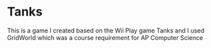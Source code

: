 # Tanks
This is a game I created based on the Wii Play game Tanks and I used GridWorld which was a course requirement for AP Computer Science
